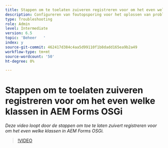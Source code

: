 ```yaml
---
title: Stappen om te toelaten zuiveren registreren voor om het even welke klassen in AEM Forms OSGi
description: Configureren van foutopsporing voor het oplossen van problemen met AEM Forms OSGi
type: Troubleshooting
role: Admin
level: Intermediate
version: 6.5
topic: 'Beheer   '
index: y
source-git-commit: 462417d384c4aa5d99110f1b8dadd165ea9b2a49
workflow-type: tm+mt
source-wordcount: '50'
ht-degree: 0%

---
```




# Stappen om te toelaten zuiveren registreren voor om het even welke klassen in AEM Forms OSGi

*Deze video loopt door de stappen om toe te laten zuivert registreren voor om het even welke klassen in AEM Forms OSGi.*

>[!VIDEO](https://video.tv.adobe.com/v/335521?quality=9&learn=on)